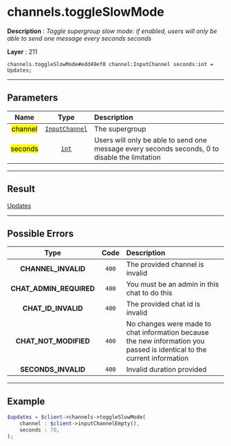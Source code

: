 # channels.toggleSlowMode

**Description** : *Toggle supergroup slow mode: if enabled, users will only be able to send one message every seconds seconds*

**Layer** : 211

```tl
channels.toggleSlowMode#edd49ef0 channel:InputChannel seconds:int = Updates;
```

---

## Parameters

| Name | Type | Description |
| :---: | :---: | :--- |
| <mark>channel</mark> | [`InputChannel`](type/InputChannel) | The supergroup |
| <mark>seconds</mark> | [`int`](type/int) | Users will only be able to send one message every seconds seconds, 0 to disable the limitation |

---

## Result

[Updates](type/Updates)

---

## Possible Errors

| Type | Code | Description |
| :---: | :---: | :--- |
| **CHANNEL_INVALID** | `400` | The provided channel is invalid |
| **CHAT_ADMIN_REQUIRED** | `400` | You must be an admin in this chat to do this |
| **CHAT_ID_INVALID** | `400` | The provided chat id is invalid |
| **CHAT_NOT_MODIFIED** | `400` | No changes were made to chat information because the new information you passed is identical to the current information |
| **SECONDS_INVALID** | `400` | Invalid duration provided |

---

## Example

```php
$updates = $client->channels->toggleSlowMode(
	channel : $client->inputChannelEmpty(),
	seconds : 70,
);
```